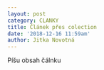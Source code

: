 ```yaml
---
layout: post
category: CLANKY
title: Článek přes colection
date: '2018-12-16 11:59am'
author: Jitka Novotná
---
```

Píšu obsah čálnku
